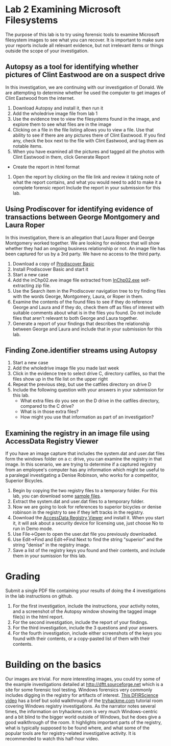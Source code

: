 # Lab 2 Examining Microsoft Filesystems
The purpose of this lab is to try using forensic tools to examine Microsoft filesystem images to see what you can recover. It is important to make sure your reports include all relevant evidence, but not irrelevant items or things outside the scope of your investigation.

## Autopsy as a tool for identifying whether pictures of Clint Eastwood are on a suspect drive
In this investigation, we are continuing with our investigation of Donald. We are attempting to determine whether he used the computer to get images of Clint Eastwood from the internet.
1. Download Autopsy and install it, then run it
1. Add the wholedrive image file from lab 1
1. Use the evidence tree to view the filesystems found in the image, and explore them to see what files are in the image
1. Clicking on a file in the file listing allows you to view a file. Use that ability to see if there are any pictures there of Clint Eastwood. If you find any, check the box next to the file with Clint Eastwood, and tag them as notable items.
1. When you have examined all the pictures and tagged all the photos with Clint Eastwood in them, click Generate Report
  * Create the report in html format
1. Open the report by clicking on the file link and review it taking note of what the report contains, and what you would need to add to make it a complete forensic report
Include the report in your submission for this lab.

## Using Prodiscover for identifying evidence of transactions between George Montgomery and Laura Roper
In this investigation, there is an allegation that Laura Roper and George Montgomery worked together. We are looking for evidence that will show whether they had an ongoing business relationship or not. An image file has been captured for us by a 3rd party. We have no access to the third party.
1. Download a copy of [Prodiscover Basic](https://zonzorp.net/ProDiscoverRelease7003Basic.exe)
1. Install Prodiscover Basic and start it
1. Start a new case
1. Add the inChp02.eve image file extracted from [InChp02.exe](https://zonzorp.net/InChp02.exe) self-extracting zip file.
1. Use the Search item in the Prodiscover navigation tree to try finding files with the words George, Montgomery, Laura, or Roper in them.
1. Examine the contents of the found files to see if they do reference George and Laura and if they do, check them off as files of interest with suitable comments about what is in the files you found. Do not include files that aren't relevant to both George and Laura together.
1. Generate a report of your findings that describes the relationship between George and Laura and include that in your submission for this lab.

## Finding Zone.identifier streams using Autopsy
1. Start a new case
1. Add the wholedrive image file you made last week
1. Click in the evidence tree to select drive C, directory catfiles, so that the files show up in the file list on the upper right
1. Repeat the previous step, but use the catfiles directory on drive D
1. Include the following question with your answers in your submission for this lab.
   * What extra files do you see on the D drive in the catfiles directory, compared to the C drive?
   * What is in those extra files?
   * How might you use that information as part of an investigation?

## Examining the registry in an image file using AccessData Registry Viewer
If you have an image capture that includes the system.dat and user.dat files form the windows folder on a c: drive, you can examine the registry in that image. In this scenario, we are trying to determine if a captured registry from an employee's computer has any information which might be useful to a paralegal investigating a Denise Robinson, who works for a competitor, Superior Bicycles.
1. Begin by copying the two registry files to a temporary folder. For this lab, you can download some [sample files](WINDOWS.zip).
1. Extract the system.dat and user.dat files to a temporary folder.
1. Now we are going to look for references to superior bicycles or denise robinson in the registry to see if they left tracks in the registry.
1. Download the [AccessData Registry Viewer](https://www.exterro.com/ftk-product-downloads/registry-viewer-2-0-0) and install it. When you start it, it will ask about a security device for licensing use, just choose No to run in Demo mode.
1. Use File->Open to open the user.dat file you previously downloaded.
1. Use Edit->Find and Edit->Find Next to find the string "superior" and the string "denise" in the registry image.
1. Save a list of the registry keys you found and their contents, and include them in your sumission for this lab.

# Grading
Submit a single PDF file containing your results of doing the 4 investigations in the lab instructions on github.
1. For the first investigation, include the instructions, your activity notes, and a screenshot of the Autopsy window showing the tagged image file(s) in the html report.
2. For the second investigation, include the report of your findings.
3. For the third investigation, include the 3 questions and your answers.
4. For the fourth investigation, include either screenshots of the keys you found with their contents, or a copy-pasted list of them with their contents.
 
# Building on the basics
Our images are trivial. For more interesting images, you could try some of the example investigations detailed at http://dftt.sourceforge.net which is a site for some forensic tool testing.
Windows forensics very commonly includes digging in the registry for artifacts of interest. [This DFIRScience video](https://www.youtube.com/watch?v=bhlGmjOaEl0&ab_channel=DFIRScience) has a brief but solid walkthrough of the [tryhackme.com](https://tryhackme.com) tutorial room covering Windows registry investigations. As the narrator notes several times, the information on tryhackme.com is very much Windows-centric and a bit blind to the bigger world outside of Windows, but he does give a good walkthrough of the room. It highlights important parts of the registry, what is typically supposed to be found where, and what some of the popular tools are for registry-related investigative activity. It is recommended to watch this half-hour video.
